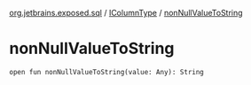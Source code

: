 [org.jetbrains.exposed.sql](../index.md) / [IColumnType](index.md) / [nonNullValueToString](.)

# nonNullValueToString

`open fun nonNullValueToString(value: Any): String`